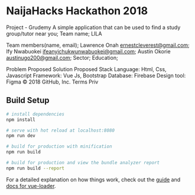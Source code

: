 # NaijaHacks Hackathon 2018
Project - Grudemy
A simple application that can be used to find a study group/tutor near you;
Team name;
LILA

Team members(name, email);
Lawrence Onah ernestcleverest@gmail.com;
Ify Nwabuokei ifeanyichukwunwabuokei@gmail.com;
Austin Okorie austinugo200@gmail.com;
Sector;
Education;

Problem
Proposed Solution
Proposed Stack
Language: Html, Css, Javascript
Framework: Vue Js, Bootstrap
Database: Firebase
Design tool: Figma
© 2018 GitHub, Inc.
Terms
Priv
## Build Setup

``` bash
# install dependencies
npm install

# serve with hot reload at localhost:8080
npm run dev

# build for production with minification
npm run build

# build for production and view the bundle analyzer report
npm run build --report
```

For a detailed explanation on how things work, check out the [guide](http://vuejs-templates.github.io/webpack/) and [docs for vue-loader](http://vuejs.github.io/vue-loader).
